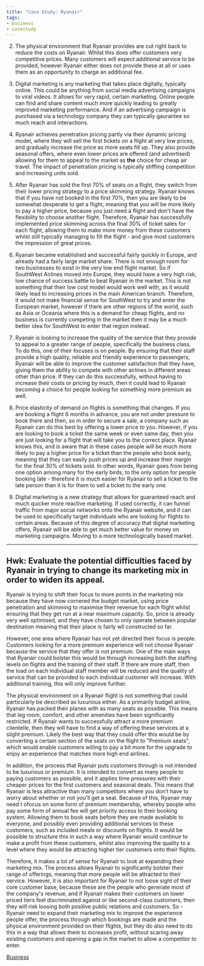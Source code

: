 ```yaml
---
title: "Case Study: Ryanair"
tags:
- business
- casestudy
---
```


2) The physical environment that Ryanair provides are cut right back to reduce the costs on Ryanair. Whilst this does offer customers very competitive prices. Many customers will expect additional service to be provided, however Ryanair either does not provide these at all or uses them as an opportunity to charge an additional fee.

3) Digital marketing is any marketing that takes place digitally, typically online. This could be anything from social media advertising campaigns to viral videos.  It allows for very rapid, certain marketing. Online people can find and share content much more quickly leading to greatly improved marketing performance. And if an advertising campaign is purchased via a technology company they can typically gaurantee so much reach and interactions. 

4) Ryanair achieves penetration pricing partly via their dynamic pricing model, where they will sell the first tickets on a flight at very low prices, and gradually increase the price as more seats fill up. They also provide seasonal offers, where even lower prices are offered (and advertised) allowing for them to appeal to the market as **the** choice for cheap air travel. The impact of penetration pricing is typically stiffling competition and increasing units sold.

5) After Ryanair has sold the first 70% of seats on a flight, they switch from their lower pricing strategy to a price skimming strategy. Ryanair knows that if you have not booked in the first 70%, then you are likely to be somewhat desperate to get a flight, meaning that you will be more likely to pay a higher price, because you just need a flight and don't have the flexibility to choose another flight. Therefore, Ryanair has successfully implemented price skimming across the final 30% of ticket sales for each flight, allowing them to make more money from these customers whilst still typically managing to fill the flight - and give most customers the impression of great prices.

6) Ryanair became established and successful fairly quickly in Europe, and already had a fairly large market share. There is not enough room for two businesses to exist in the very low end flight market. So if SouthWest Airlines moved into Europe, they would have a very high risk, low chance of success battle to beat Ryanair in the market. This is not something that their low cost model would work well with, as it would likely lead to increasing prices in the main American branch.  Therefore, it would not make financial sense for SouthWest to try and enter the European market, however if there are other regions of the world, such as Asia or Oceania where this is a demand for cheap flights, and no business is currently competing in the market then it may be a much better idea for SouthWest to enter that region instead.
7) Ryanair is looking to increase the quality of the service that they provide to appeal to a greater range of people, specifically the business class.  To do this, one of their focuses is on people. By ensuring that their staff provide a high quality, reliable and friendly experience to passengers, Ryanair will be able to improve the customer satisfaction that they have, giving them the ability to compete with other airlines in different areas other than price. If they can do this successfully, without having to increase their costs or pricing by much, then it could lead to Ryanair becoming a choice for people looking for something more premium as well.
8) Price elasticity of demand on flights is something that changes. If you are booking a flight 6 months in advance, you are not under pressure to book there and then, so in order to secure a sale, a company such as Ryanair can do this best by offering a lower price to you. However, if you are looking to book a ticket the same week or even same day, then you are just looking for a flight that will take you to the correct place. Ryanair knows this, and is aware that in these cases people will be much more likely to pay a higher price for a ticket than the people who book early, meaning that they can easily push prices up and increase their margin for the final 30% of tickets sold. In other words, Ryanair goes from being one option among many for the early birds, to the only option for people booking late - therefore it is much easier for Ryanair to sell a ticket to the late person than it is for them to sell a ticket to the early one. 
9) Digital marketing is a new strategy that allows for guaranteed reach and much quicker more reactive marketing. If used correctly, it can funnel traffic from major social networks onto the Ryanair website, and it can be used to specifically target individuals who are looking for flights to certain areas. Because of this degree of accuracy that digital marketing offers, Ryanair will be able to get much better value for money on marketing campaigns. Moving to a more technologically based market.

---
## Hwk: Evaluate the potential difficulties faced by Ryanair in trying to change its marketing mix in order to widen its appeal.

Ryanair is trying to shift their focus to more points in the marketing mix because they have now cornered the budget market, using price penetration and skimming to maximise their revenue for each flight whilst ensuring that they get run at a near maximum capacity. So, price is already very well optimised, and they have chosen to only operate between popular destination meaning that their place is fairly wll constructed so far. 

However, one area where Ryanair has not yet directed their focus is people. Customers looking for a more premium experience will not choose Ryanair because the service that they offer is not premium. One of the main ways that Ryanair could bolster this would be through increasing both the staffing levels on flights and the training of their staff. If there are more staff, then the load on each individual staff member will be reduced and the quality of service that can be provided to each individual customer will increase. With additional training, this will only improve further. 

The physical environment on a Ryanair flight is not something that could particularly be described as luxurious either. As a primarily budget airline, Ryanair has packed their planes with as many seats as possible. This means that leg room, comfort, and other amenities have been significantly restricted. If Ryanair wants to successfully attract a more premium clientelle, then they will have to find a way of offering these services at a slight premium. Likely the best way that they could offer this would be by converting a certain section of the seats on the flight to "Premium seats", which would enable customers willing to pay a bit more for the upgrade to enjoy an experience that matches more high end airlines. 

In addition, the process that Ryanair puts customers through is not intended to be luxurious or premium. It is intended to convert as many people to paying customers as possible, and it applies time pressures with their cheaper prices for the first customers and seasonal deals. This means that Ryanair is less attractive than many competitors where you don't have to worry about whether or not you'll get a seat. Because of this, Ryanair may need t ofocus on some form of premium membership, whereby people who pay some form of annual fee will get priority access to their booking system. Allowing them to book seats before they are made avaliable to everyone, and possibly even providing additional services to these customers, such as included meals or discounts on flights. It would be possible to structure this in such a way where Ryanair would continue to make a profit from these customers, whilst also improving the quality to a level where they would be attracting higher tier customers onto their flights.

Therefore, it makes a lot of sense for Ryanair to look at expanding their marketing mix. The process allows Ryanair to significantly bolster their range of offerings, meaning that more people will be attracted to their service. However, it is also important for Ryanair to not loose sight of their core customer base, because these are the people who generate most of the company's revenue, and if Ryanair makes their customers on lower priced tiers feel discriminated against or like second-class customers, then they will risk loosing both positive public relations and customers. So - Ryanair need to expand their marketing mix to improve the experience people offer, the process through which bookings are made and the physical environment provided on their flights, but they do also need to do this in a way that allows them to increases profit, without scaring away existing customers and opening a gap in the market to allow a competitor to enter.

[Business](/Business)